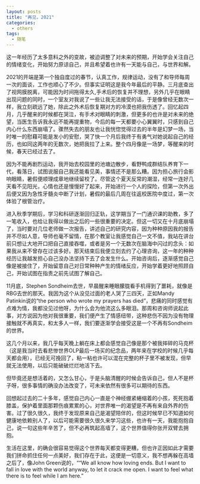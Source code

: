 ```yaml
---
layout: posts
title: "再见，2021"
categories:
  - others
tags:
  - 随笔
---
```


这一年经历了太多意料之外的变故，被迫调整了对未来的预期，开始学会关注自己的情绪变化，开始努力原谅自己，并且希望着也许有一天能与自己，与世界和解。

2021的开端是第一个独自度过的春节，认真工作，规律运动，没有了和导师每周一次的面谈，工作也顺心了不少。但事实证明这是我今年最后的平静。三月底查出了视网膜脱离，可能因为时间拖得太久,手术后的恢复并不理想，另外几乎在眼睛出现问题的同时，一个室友对我说了一些让我无法接受的话，于是像曾经无数次一样，我立刻疏远了她，除此之外术后恢复期对方的冷漠也把我伤透了。回忆起四月，几乎醒来的时候都在哭泣，有手术对眼睛的刺激，但更多的也许是对未来的绝望，当医生告诉我永远不能再提重物，今后的每一天都要小心翼翼时，只感到自己内心什么东西崩塌了。骤然失去的朋友也让我恍惚觉得过去的半年是幻梦一场，当时唯一的慰藉可能是发小的安慰，哭了快一个月后我终于有勇气对她说起自己的经历，也如同这两年的无数次，她把我拉了上来。整个四月像是一场梦，等醒来的时候，春天已经过去了。

因为不能再剧烈运动，我开始去校园里的池塘边散步，看野鸭成群结队养育下一代，看落日，试图说服自己我还能看见美，事情还不是那么糟。因为担心旅行会影响眼睛，暑假便顺理成章地继续留校了。尽管这个夏天反常的潮湿，经常一连好几天看不见阳光，心情也还是慢慢好了起来，开始进行一个人的探险，但第一次外出后便又因为急性牙髓炎中断了计划，暑假的最后几周在往返校医院中度过，第一次体验了根管治疗。

进入秋季学期后，学习和科研逐渐回归正轨，这学期当了一门通识课的助教，多了一笔收入，也给让我得以做出之后的一些很重要的决定。但这一切又在十月底崩塌了，当时要对几位老师做一次报告，讲述自己的研究内容，因为种种原因我的报告并不尽如人意，导师也毫不留情，在那个教室让我感觉自己一文不值，我站在讲台前只想让大地开口把自己直接吞噬，或者是另一个无数次在脑海中闪过的念头：如果我从来不曾存在过该多好。那天结束后我便立刻去约了心理咨询，这一年的种种经历让我越发担心自己没办法坚持下去了会发生什么。开始咨询后，逐渐感觉自己像是被接住了，开始留意自己对日常种种产生的情绪反应，开始学着更好地照顾自己，开始试图在指责之前先试图了解自己。

11月底，Stephen Sondheim去世，早晨醒来睡眼朦胧看手机得到了噩耗，就像是RBG去世的那天。我因为这个从没见过面的老人哭了三四天，正如Mandy Patinkin说的“the person who wrote my prayers has died”，悲痛的同时感觉有点难为情，我都没见过他呀，为什么会为他流这么多眼泪。那周和咨询师说起此事，对方说因为他对我很重要，我们便产生了情感纽带，这种悲伤不因为没有物理接触就不再真实，和太多人一样，我们要逐渐学会接受这是一个不再有Sondheim的世界。

这几个月以来，我几乎每天晚上躺在床上都会感觉自己像是那个被我摔碎的马克杯（这是我当时去看悲惨世界OLP最后一场买的纪念品，两年来在学校的时候几乎每天都会用），已经无可挽回了，粘一粘也许可以混在完整的杯子里不被发现，但早就无法使用，以后只能破破烂烂地活下去。

但毕竟还是想活着的，又怎么甘心，于是头脑清醒的时候会告诉自己，但人不是杯子呀，很多事情的确没办法改变了，可未来依然有很多可以期待的东西。

回想起过去的二十多年，感觉自己内心一直是个神经绷紧蜷缩着的小孩，死死抱着膝盖，保护着里面那颗伤痕累累的心，对世界唯一的渴望是不再有来自外界的伤害。过了很久很久，我终于发现原来自己是渴望陪伴的，但这时候早已不知道如何健康地依赖别人了，以后可能需要很久很久来学习这些，也许有一天，我能抱抱自己，说一句这些年辛苦了，但不必再筑起高墙了，这个世界值得你张开双臂去拥抱。

生活在这里，的确会很容易觉得这个世界每天都变得更糟，但也许正因如此才需要我们拼命抓住任何一点美好，我们存在于此，这便是一切意义，我不想再躲在高墙之后了，像John Green说的，““We all know how loving ends. But I want to fall in love with the world anyway, to let it crack me open. I want to feel what there is to feel while I am here.”
